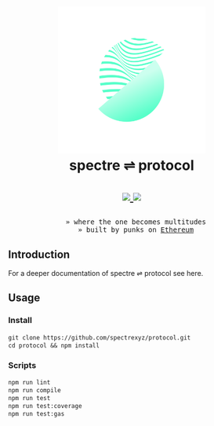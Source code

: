 <h1 align="center">
  <br>
  <a href="https://spectre.xyz" target="_blank"><img src=".github/logo.png" alt="spectre ⇌ protocol" width="300"></a>
  <br>
  spectre ⇌ protocol
  <br>
  <p align="center">
    <a href="https://github.com/spectrexyz/protocol/actions/workflows/test.js.yml">
      <img src="https://github.com/spectrexyz/protocol/actions/workflows/test.js.yml/badge.svg?branch=master" />
    </a>
    <a href="https://www.gnu.org/licenses/gpl-3.0">
      <img src="https://img.shields.io/badge/License-GPLv3-green.svg" />
    </a>
  </p>
</h1>

<pre align="center">
  » where the one becomes multitudes
  » built by punks on <a href="http://ethereum.org" target="_blank">Ethereum</a>
</pre>

## Introduction

For a deeper documentation of spectre ⇌ protocol see here.

## Usage

### Install

```
git clone https://github.com/spectrexyz/protocol.git
cd protocol && npm install
```

### Scripts

```
npm run lint
npm run compile
npm run test
npm run test:coverage
npm run test:gas
```

